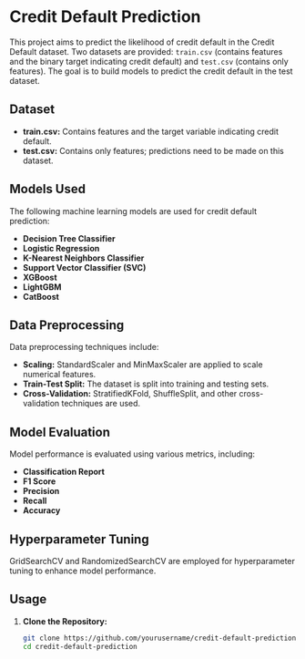 # Credit Default Prediction

This project aims to predict the likelihood of credit default in the Credit Default dataset. Two datasets are provided: `train.csv` (contains features and the binary target indicating credit default) and `test.csv` (contains only features). The goal is to build models to predict the credit default in the test dataset.

## Dataset

- **train.csv:** Contains features and the target variable indicating credit default.
- **test.csv:** Contains only features; predictions need to be made on this dataset.

## Models Used

The following machine learning models are used for credit default prediction:

- **Decision Tree Classifier**
- **Logistic Regression**
- **K-Nearest Neighbors Classifier**
- **Support Vector Classifier (SVC)**
- **XGBoost**
- **LightGBM**
- **CatBoost**

## Data Preprocessing

Data preprocessing techniques include:

- **Scaling:** StandardScaler and MinMaxScaler are applied to scale numerical features.
- **Train-Test Split:** The dataset is split into training and testing sets.
- **Cross-Validation:** StratifiedKFold, ShuffleSplit, and other cross-validation techniques are used.

## Model Evaluation

Model performance is evaluated using various metrics, including:

- **Classification Report**
- **F1 Score**
- **Precision**
- **Recall**
- **Accuracy**

## Hyperparameter Tuning

GridSearchCV and RandomizedSearchCV are employed for hyperparameter tuning to enhance model performance.

## Usage

1. **Clone the Repository:**

   ```bash
   git clone https://github.com/yourusername/credit-default-prediction.git
   cd credit-default-prediction
